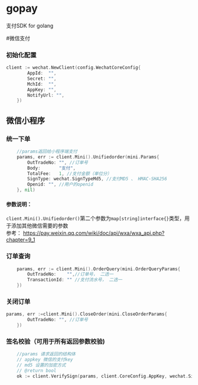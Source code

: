 # gopay
支付SDK for golang

#微信支付
### 初始化配置
```go
client := wechat.NewClient(config.WechatCoreConfig{
		AppId:  "",
		Secret: "",
		MchId:  "",
		AppKey: "",
		NotifyUrl: "",
	})
```
## 微信小程序
### 统一下单
```go
    //params返回给小程序端支付
	params, err := client.Mini().Unifiedorder(mini.Params{
		OutTradeNo: "", //订单号
		Body:       "支付", 
		TotalFee:   1, //支付金额（单位分）
		SignType: wechat.SignTypeMd5, //支付MD5 、 HMAC-SHA256
		Openid: "", //用户的openid
	}, nil)
```
#### 参数说明：
```client.Mini().Unifiedorder()```第二个参数为```map[string]interface{}```类型，用于添加其他微信需要的参数  
参考： https://pay.weixin.qq.com/wiki/doc/api/wxa/wxa_api.php?chapter=9_1

### 订单查询
```go
    params, err := client.Mini().OrderQuery(mini.OrderQueryParams{
		OutTradeNo:    "",//订单号， 二选一
 		TransactionId: "" //支付流水号， 二选一
	})
```

### 关闭订单
```go
params, err :=client.Mini().CloseOrder(mini.CloseOrderParams{
		OutTradeNo: "", //订单号
	})
```
### 签名校验（可用于所有返回参数校验)
```go
    //params 请求返回的结构体
	// appkey 微信的支付key
	// md5 设置的加密方式
	// @return bool 
	ok := client.VerifySign(params, client.CoreConfig.AppKey, wechat.SignTypeMd5)
```